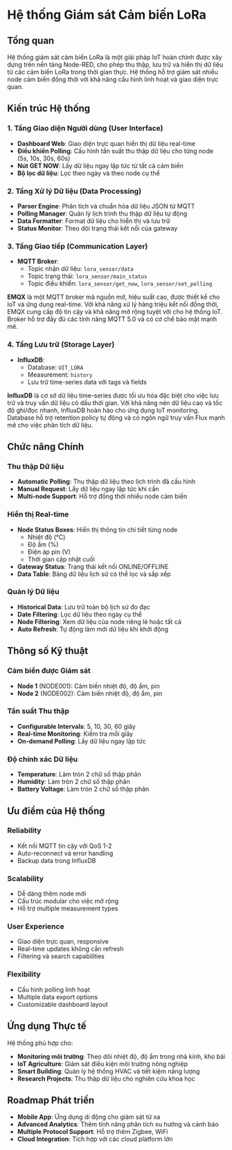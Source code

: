 # Hệ thống Giám sát Cảm biến LoRa

## Tổng quan

Hệ thống giám sát cảm biến LoRa là một giải pháp IoT hoàn chình được xây dựng trên nền tảng Node-RED, cho phép thu thập, lưu trữ và hiển thị dữ liệu từ các cảm biến LoRa trong thời gian thực. Hệ thống hỗ trợ giám sát nhiều node cảm biến đồng thời với khả năng cấu hình linh hoạt và giao diện trực quan.

## Kiến trúc Hệ thống

### 1. **Tầng Giao diện Người dùng (User Interface)**
- **Dashboard Web**: Giao diện trực quan hiển thị dữ liệu real-time
- **Điều khiển Polling**: Cấu hình tần suất thu thập dữ liệu cho từng node (5s, 10s, 30s, 60s)
- **Nút GET NOW**: Lấy dữ liệu ngay lập tức từ tất cả cảm biến
- **Bộ lọc dữ liệu**: Lọc theo ngày và theo node cụ thể

### 2. **Tầng Xử lý Dữ liệu (Data Processing)**
- **Parser Engine**: Phân tích và chuẩn hóa dữ liệu JSON từ MQTT
- **Polling Manager**: Quản lý lịch trình thu thập dữ liệu tự động
- **Data Formatter**: Format dữ liệu cho hiển thị và lưu trữ
- **Status Monitor**: Theo dõi trạng thái kết nối của gateway

### 3. **Tầng Giao tiếp (Communication Layer)**
- **MQTT Broker**: 
  - Topic nhận dữ liệu: `lora_sensor/data`
  - Topic trạng thái: `lora_sensor/main_status`
  - Topic điều khiển: `lora_sensor/get_now`, `lora_sensor/set_polling`

**EMQX** là một MQTT broker mã nguồn mở, hiệu suất cao, được thiết kế cho IoT và ứng dụng real-time. Với khả năng xử lý hàng triệu kết nối đồng thời, EMQX cung cấp độ tin cậy và khả năng mở rộng tuyệt vời cho hệ thống IoT. Broker hỗ trợ đầy đủ các tính năng MQTT 5.0 và có cơ chế bảo mật mạnh mẽ.

### 4. **Tầng Lưu trữ (Storage Layer)**
- **InfluxDB**: 
  - Database: `UIT_LORA`
  - Measurement: `history`
  - Lưu trữ time-series data với tags và fields

**InfluxDB** là cơ sở dữ liệu time-series được tối ưu hóa đặc biệt cho việc lưu trữ và truy vấn dữ liệu có dấu thời gian. Với khả năng nén dữ liệu cao và tốc độ ghi/đọc nhanh, InfluxDB hoàn hảo cho ứng dụng IoT monitoring. Database hỗ trợ retention policy tự động và có ngôn ngữ truy vấn Flux mạnh mẽ cho việc phân tích dữ liệu.

## Chức năng Chính

### **Thu thập Dữ liệu**
- **Automatic Polling**: Thu thập dữ liệu theo lịch trình đã cấu hình
- **Manual Request**: Lấy dữ liệu ngay lập tức khi cần
- **Multi-node Support**: Hỗ trợ đồng thời nhiều node cảm biến

### **Hiển thị Real-time**
- **Node Status Boxes**: Hiển thị thông tin chi tiết từng node
  - Nhiệt độ (°C)
  - Độ ẩm (%)
  - Điện áp pin (V)
  - Thời gian cập nhật cuối
- **Gateway Status**: Trạng thái kết nối ONLINE/OFFLINE
- **Data Table**: Bảng dữ liệu lịch sử có thể lọc và sắp xếp

### **Quản lý Dữ liệu**
- **Historical Data**: Lưu trữ toàn bộ lịch sử đo đạc
- **Date Filtering**: Lọc dữ liệu theo ngày cụ thể
- **Node Filtering**: Xem dữ liệu của node riêng lẻ hoặc tất cả
- **Auto Refresh**: Tự động làm mới dữ liệu khi khởi động

## Thông số Kỹ thuật

### **Cảm biến được Giám sát**
- **Node 1** (NODE001): Cảm biến nhiệt độ, độ ẩm, pin
- **Node 2** (NODE002): Cảm biến nhiệt độ, độ ẩm, pin

### **Tần suất Thu thập**
- **Configurable Intervals**: 5, 10, 30, 60 giây
- **Real-time Monitoring**: Kiểm tra mỗi giây
- **On-demand Polling**: Lấy dữ liệu ngay lập tức

### **Độ chính xác Dữ liệu**
- **Temperature**: Làm tròn 2 chữ số thập phân
- **Humidity**: Làm tròn 2 chữ số thập phân  
- **Battery Voltage**: Làm tròn 2 chữ số thập phân

## Ưu điểm của Hệ thống

### **Reliability**
- Kết nối MQTT tin cậy với QoS 1-2
- Auto-reconnect và error handling
- Backup data trong InfluxDB

### **Scalability** 
- Dễ dàng thêm node mới
- Cấu trúc modular cho việc mở rộng
- Hỗ trợ multiple measurement types

### **User Experience**
- Giao diện trực quan, responsive
- Real-time updates không cần refresh
- Filtering và search capabilities

### **Flexibility**
- Cấu hình polling linh hoạt
- Multiple data export options
- Customizable dashboard layout

## Ứng dụng Thực tế

Hệ thống phù hợp cho:
- **Monitoring môi trường**: Theo dõi nhiệt độ, độ ẩm trong nhà kính, kho bãi
- **IoT Agriculture**: Giám sát điều kiện môi trường nông nghiệp
- **Smart Building**: Quản lý hệ thống HVAC và tiết kiệm năng lượng
- **Research Projects**: Thu thập dữ liệu cho nghiên cứu khoa học

## Roadmap Phát triển

- **Mobile App**: Ứng dụng di động cho giám sát từ xa
- **Advanced Analytics**: Thêm tính năng phân tích xu hướng và cảnh báo
- **Multiple Protocol Support**: Hỗ trợ thêm Zigbee, WiFi
- **Cloud Integration**: Tích hợp với các cloud platform lớn